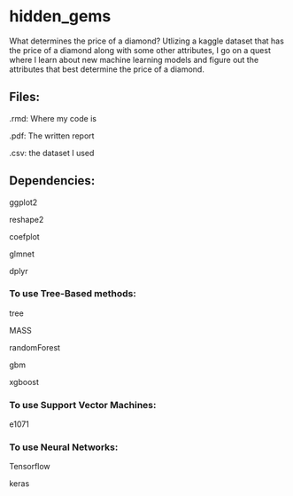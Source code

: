 # hidden_gems
What determines the price of a diamond? Utlizing a kaggle dataset that has the price of a diamond along with some other attributes, I go on a quest where I learn about new machine learning models and figure out the attributes that best determine the price of a diamond.


## Files:
.rmd: Where my code is

.pdf: The written report

.csv: the dataset I used



## Dependencies:
ggplot2

reshape2

coefplot

glmnet

dplyr


### To use Tree-Based methods:
tree

MASS

randomForest

gbm

xgboost


### To use Support Vector Machines:
e1071

### To use Neural Networks:
Tensorflow

keras
